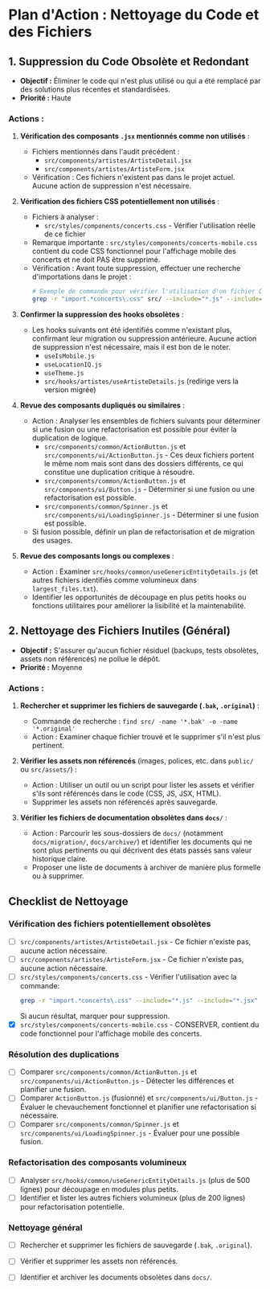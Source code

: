 # Plan d'Action : Nettoyage du Code et des Fichiers

## 1. Suppression du Code Obsolète et Redondant

- **Objectif :** Éliminer le code qui n'est plus utilisé ou qui a été remplacé par des solutions plus récentes et standardisées.
- **Priorité :** Haute

### Actions :

1.  **Vérification des composants `.jsx` mentionnés comme non utilisés** :
    *   Fichiers mentionnés dans l'audit précédent :
        *   `src/components/artistes/ArtisteDetail.jsx`
        *   `src/components/artistes/ArtisteForm.jsx`
    *   Vérification : Ces fichiers n'existent pas dans le projet actuel. Aucune action de suppression n'est nécessaire.

2.  **Vérification des fichiers CSS potentiellement non utilisés** :
    *   Fichiers à analyser :
        *   `src/styles/components/concerts.css` - Vérifier l'utilisation réelle de ce fichier
    *   Remarque importante : `src/styles/components/concerts-mobile.css` contient du code CSS fonctionnel pour l'affichage mobile des concerts et ne doit PAS être supprimé.
    *   Vérification : Avant toute suppression, effectuer une recherche d'importations dans le projet :
        ```bash
        # Exemple de commande pour vérifier l'utilisation d'un fichier CSS
        grep -r "import.*concerts\.css" src/ --include="*.js" --include="*.jsx"
        ```

3.  **Confirmer la suppression des hooks obsolètes** :
    *   Les hooks suivants ont été identifiés comme n'existant plus, confirmant leur migration ou suppression antérieure. Aucune action de suppression n'est nécessaire, mais il est bon de le noter.
        *   `useIsMobile.js`
        *   `useLocationIQ.js`
        *   `useTheme.js`
        *   `src/hooks/artistes/useArtisteDetails.js` (redirige vers la version migrée)

4.  **Revue des composants dupliqués ou similaires** :
    *   Action : Analyser les ensembles de fichiers suivants pour déterminer si une fusion ou une refactorisation est possible pour éviter la duplication de logique.
        * `src/components/common/ActionButton.js` et `src/components/ui/ActionButton.js` - Ces deux fichiers portent le même nom mais sont dans des dossiers différents, ce qui constitue une duplication critique à résoudre.
        * `src/components/common/ActionButton.js` et `src/components/ui/Button.js` - Déterminer si une fusion ou une refactorisation est possible.
        * `src/components/common/Spinner.js` et `src/components/ui/LoadingSpinner.js` - Déterminer si une fusion est possible.
    *   Si fusion possible, définir un plan de refactorisation et de migration des usages.

5.  **Revue des composants longs ou complexes** :
    *   Action : Examiner `src/hooks/common/useGenericEntityDetails.js` (et autres fichiers identifiés comme volumineux dans `largest_files.txt`).
    *   Identifier les opportunités de découpage en plus petits hooks ou fonctions utilitaires pour améliorer la lisibilité et la maintenabilité.

## 2. Nettoyage des Fichiers Inutiles (Général)

- **Objectif :** S'assurer qu'aucun fichier résiduel (backups, tests obsolètes, assets non référencés) ne pollue le dépôt.
- **Priorité :** Moyenne

### Actions :

1.  **Rechercher et supprimer les fichiers de sauvegarde (`.bak`, `.original`)** :
    *   Commande de recherche : `find src/ -name '*.bak' -o -name '*.original'`
    *   Action : Examiner chaque fichier trouvé et le supprimer s'il n'est plus pertinent.

2.  **Vérifier les assets non référencés** (images, polices, etc. dans `public/` ou `src/assets/`) :
    *   Action : Utiliser un outil ou un script pour lister les assets et vérifier s'ils sont référencés dans le code (CSS, JS, JSX, HTML).
    *   Supprimer les assets non référencés après sauvegarde.

3.  **Vérifier les fichiers de documentation obsolètes dans `docs/`** :
    *   Action : Parcourir les sous-dossiers de `docs/` (notamment `docs/migration/`, `docs/archive/`) et identifier les documents qui ne sont plus pertinents ou qui décrivent des états passés sans valeur historique claire.
    *   Proposer une liste de documents à archiver de manière plus formelle ou à supprimer.

## Checklist de Nettoyage

### Vérification des fichiers potentiellement obsolètes

- [ ] `src/components/artistes/ArtisteDetail.jsx` - Ce fichier n'existe pas, aucune action nécessaire.
- [ ] `src/components/artistes/ArtisteForm.jsx` - Ce fichier n'existe pas, aucune action nécessaire.
- [ ] `src/styles/components/concerts.css` - Vérifier l'utilisation avec la commande:
  ```bash
  grep -r "import.*concerts\.css" --include="*.js" --include="*.jsx" src/
  ```
  Si aucun résultat, marquer pour suppression.
- [x] `src/styles/components/concerts-mobile.css` - CONSERVER, contient du code fonctionnel pour l'affichage mobile des concerts.

### Résolution des duplications

- [ ] Comparer `src/components/common/ActionButton.js` et `src/components/ui/ActionButton.js` - Détecter les différences et planifier une fusion.
- [ ] Comparer `ActionButton.js` (fusionné) et `src/components/ui/Button.js` - Évaluer le chevauchement fonctionnel et planifier une refactorisation si nécessaire.
- [ ] Comparer `src/components/common/Spinner.js` et `src/components/ui/LoadingSpinner.js` - Évaluer pour une possible fusion.

### Refactorisation des composants volumineux

- [ ] Analyser `src/hooks/common/useGenericEntityDetails.js` (plus de 500 lignes) pour découpage en modules plus petits.
- [ ] Identifier et lister les autres fichiers volumineux (plus de 200 lignes) pour refactorisation potentielle.

### Nettoyage général

- [ ] Rechercher et supprimer les fichiers de sauvegarde (`.bak`, `.original`).
- [ ] Vérifier et supprimer les assets non référencés.
- [ ] Identifier et archiver les documents obsolètes dans `docs/`.

